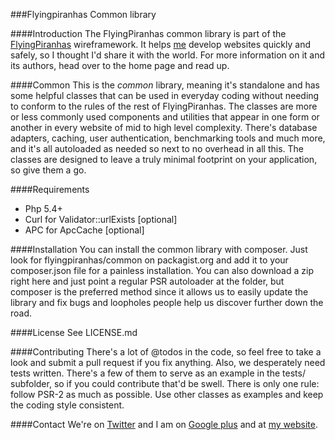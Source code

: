 ###Flyingpiranhas Common library

####Introduction
The FlyingPiranhas common library is part of the [FlyingPiranhas](http://www.flyingpiranhas.net) wireframework. It helps [me](http://www.bitfalls.com) develop websites quickly and safely, so I thought I'd share it with the world. For more information on it and its authors, head over to the home page and read up.

####Common
This is the _common_ library, meaning it's standalone and has some helpful classes that can be used in everyday coding without needing to conform to the rules of the rest of FlyingPiranhas. The classes are more or less commonly used components and utilities that appear in one form or another in every website of mid to high level complexity. There's database adapters, caching, user authentication, benchmarking tools and much more, and it's all autoloaded as needed so next to no overhead in all this. The classes are designed to leave a truly minimal footprint on your application, so give them a go.

####Requirements
- Php 5.4+
- Curl for Validator::urlExists [optional]
- APC for ApcCache [optional]

####Installation
You can install the common library with composer. Just look for flyingpiranhas/common on packagist.org and add it to your composer.json file for a painless installation. You can also download a zip right here and just point a regular PSR autoloader at the folder, but composer is the preferred method since it allows us to easily update the library and fix bugs and loopholes people help us discover further down the road.

####License
See LICENSE.md

####Contributing
There's a lot of @todos in the code, so feel free to take a look and submit a pull request if you fix anything. Also, we desperately need tests written. There's a few of them to serve as an example in the tests/ subfolder, so if you could contribute that'd be swell. There is only one rule: follow PSR-2 as much as possible. Use other classes as examples and keep the coding style consistent.

####Contact
We're on [Twitter](http://www.twitter.com/wireframework) and I am on [Google plus](http://www.gplus.to/Swader) and at [my website](http://www.bitfalls.com).
